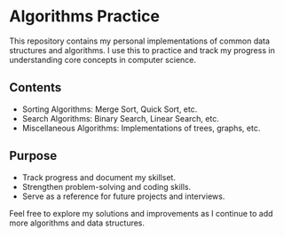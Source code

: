 # Algorithms Practice

This repository contains my personal implementations of common data structures and algorithms. I use this to practice and track my progress in understanding core concepts in computer science.

## Contents
- Sorting Algorithms: Merge Sort, Quick Sort, etc.
- Search Algorithms: Binary Search, Linear Search, etc.
- Miscellaneous Algorithms: Implementations of trees, graphs, etc.

## Purpose
- Track progress and document my skillset.
- Strengthen problem-solving and coding skills.
- Serve as a reference for future projects and interviews.

Feel free to explore my solutions and improvements as I continue to add more algorithms and data structures.

